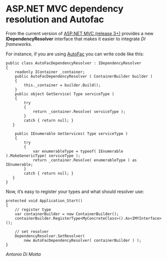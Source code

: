# ASP.NET MVC dependency resolution and Autofac

From the current version of [ASP.NET MVC (release 3+)](http://www.asp.net/mvc) provides a new **IDependencyResolver** interface that makes it easier to integrate *DI frameworks*.

For instance, if you are using [AutoFac](http://code.google.com/p/autofac/) you can write code like this:

    public class AutoFacDependencyResolver : IDependencyResolver
    {
        readonly IContainer _container;
        public AutoFacDependencyResolver ( ContainerBuilder builder )
        {
            this._container = builder.Build();
        }
        public object GetService( Type serviceType )
        {
            try
            {
                return _container.Resolve( serviceType );
            }
            catch { return null; }
       }
    
        public IEnumerable GetServices( Type serviceType )
        {
            try
            {
                var enumerableType = typeof( IEnumerable ).MakeGenericType( serviceType );
                return _container.Resolve( enumerableType ) as IEnumerable;
            }
            catch { return null; }
       }
    }
    
Now, it’s easy to register your types and what should resolver use:

    protected void Application_Start()
    {
        // register type
        var containerBuilder = new ContainerBuilder();
        containerBuilder.RegisterType<MyConcreteClass>().As<IMYInterface>();
    
        // set resolver
        DependencyResolver.SetResolver(
            new AutoFacDependencyResolver( containerBuilder ) );
    }

*Antonio Di Motta*